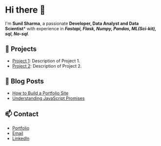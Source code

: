 # Hi there 👋

I'm **Sunil Sharma**, a passionate **Developer, Data Analyst and Data Scientist*** with experience in ***Fastapi, Flask, Numpy, Pandas, ML(Sci-kit), sql, No-sql***.

<!--
**mrxsierra/mrxsierra** is a ✨ _special_ ✨ repository because its `README.md` (this file) appears on your GitHub profile.

Here are some ideas to get you started:

- 🔭 I’m currently working on ...
- 🌱 I’m currently learning ...
- 👯 I’m looking to collaborate on ...
- 🤔 I’m looking for help with ...
- 💬 Ask me about ...
- 📫 How to reach me: ...
- 😄 Pronouns: ...
- ⚡ Fun fact: ...
-->

## 🚀 Projects
- [Project 1](https://github.com/<your-username>/<project1>): Description of Project 1.
- [Project 2](https://github.com/<your-username>/<project2>): Description of Project 2.

## 📝 Blog Posts
- [How to Build a Portfolio Site](https://<your-portfolio-site>/blog/how-to-build-a-portfolio-site)
- [Understanding JavaScript Promises](https://<your-portfolio-site>/blog/understanding-javascript-promises)

## 📫 Contact
- [Portfolio](https://mrxsierra.github.io/)
- [Email](mailto:9.sunilsharma@gmail.com)
- [LinkedIn](https://www.linkedin.com/in/sunilsharma97/)
